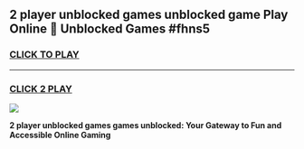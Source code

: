
## 2 player unblocked games unblocked game Play Online 👋 Unblocked Games #fhns5
<h3>
<a href="https://premium.freeplayer.one?title=2_player_unblocked_games&ref=21F">CLICK TO PLAY</a></h3>
<hr>

<h3>
<a href="https://premium.freeplayer.one?title=2_player_unblocked_games&ref=21F">CLICK 2 PLAY</a>
  
</h3>

<a href="https://premium.freeplayer.one?title=2_player_unblocked_games&ref=21F/"><img src="https://clearcache.store/games.png"></a>


**2 player unblocked games games unblocked: Your Gateway to Fun and Accessible Online Gaming**
